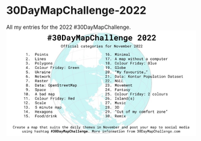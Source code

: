 # 30DayMapChallenge-2022
All my entries for the 2022 #30DayMapChallenge.
<br style = “line-height:100px;”> 
![30 Day Map Challenge 2022](https://github.com/MadysonBradford/30DayMapChallenge-2022/blob/main/maps/30DayMayChallenge-2022.jpeg)